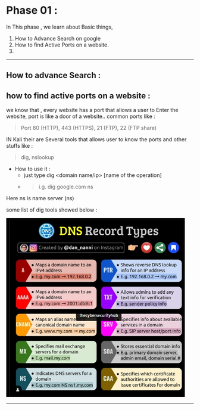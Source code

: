 # Phase 01 :

In This  phase , we learn about Basic things,

1. How to Advance Search on google
2. How to find Active Ports on a website.
3. 

---

## How to advance Search :

## how  to find  active ports on a website :

we know that , every website has  a port that allows a user to Enter the website, port is like a door of a website.. common ports like :  

>  Port 80 (HTTP), 443 (HTTPS), 21 (FTP), 22 (FTP share)  

IN Kali their are Several tools that allows user to know the ports and other stuffs like  :

> dig, nslookup

- How to  use it :
    - just type dig <domain name/ip> [name of the operation]
    - > i.g. dig google.com ns

Here ns is name server (ns)

some list of dig tools showed below : 

![img dig tool](/Image/Phase_01/DIG.png)

---

